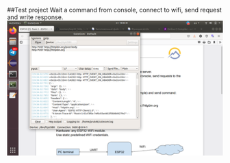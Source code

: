 ##Test project 
Wait a command from console, connect to wifi, send request and write response.
<br>  <img src="screenshot.png">
